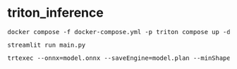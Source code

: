 # triton_inference

<pre>docker compose -f docker-compose.yml -p triton_compose up -d triton prometheus grafana</pre>

<pre>streamlit run main.py</pre>

<pre>trtexec --onnx=model.onnx --saveEngine=model.plan --minShapes=input:1x3x224x224 --optShapes=input:8x3x224x224 --maxShapes=input:16x3x224x224 --fp16 --useSpinWait --outputIOFormats=fp16:chw --inputIOFormats=fp16:chw</pre>
